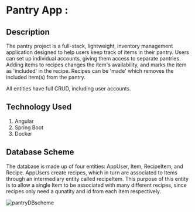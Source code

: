 # Pantry App :
 
## Description
The pantry project is a full-stack, lightweight, inventory management application designed to help users keep track of items in their pantry. Users can set up individual accounts, giving them access to separate pantries. 
Adding items to recipes changes the item's availability, and marks the item as 'included' in the recipe. Recipes can be 'made' which removes the included item(s) from the pantry.

All entities have full CRUD, including user accounts. 

## Technology Used
1. Angular
2. Spring Boot
3. Docker 

## Database Scheme
The database is made up of four entities: AppUser, Item, RecipeItem, and Recipe. AppUsers create recipes, which in turn are associated to Items through an intermediary entity called recipeItem. This purpose of this entity is to allow a single Item to be associated with many different recipes, since recipes only need a qunatity and id from each Item respectively. 

![pantryDBscheme](https://user-images.githubusercontent.com/107430866/219757598-c8c42dd0-0c21-4ecd-816b-111477c989a5.png)
